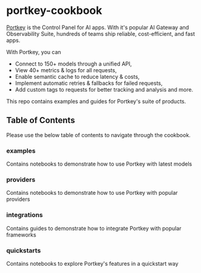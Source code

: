 # portkey-cookbook
[Portkey](https://app.portkey.ai/) is the Control Panel for AI apps. With it's popular AI Gateway and Observability Suite, hundreds of teams ship reliable, cost-efficient, and fast apps.

With Portkey, you can

 - Connect to 150+ models through a unified API,
 - View 40+ metrics & logs for all requests,
 - Enable semantic cache to reduce latency & costs,
 - Implement automatic retries & fallbacks for failed requests,
 - Add custom tags to requests for better tracking and analysis and more.


This repo contains examples and guides for Portkey's suite of products.

## Table of Contents

Please use the below table of contents to navigate through the cookbook.

### examples
Contains notebooks to demonstrate how to use Portkey with latest models

### providers
Contains notebooks to demonstrate how to use Portkey with popular providers

### integrations
Contains guides to demonstrate how to integrate Portkey with popular frameworks

### quickstarts
Contains notebooks to explore Portkey's features in a quickstart way




